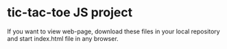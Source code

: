 # tic-tac-toe JS project
If you want to view web-page, download these files in your local repository and start index.html file in any browser.
